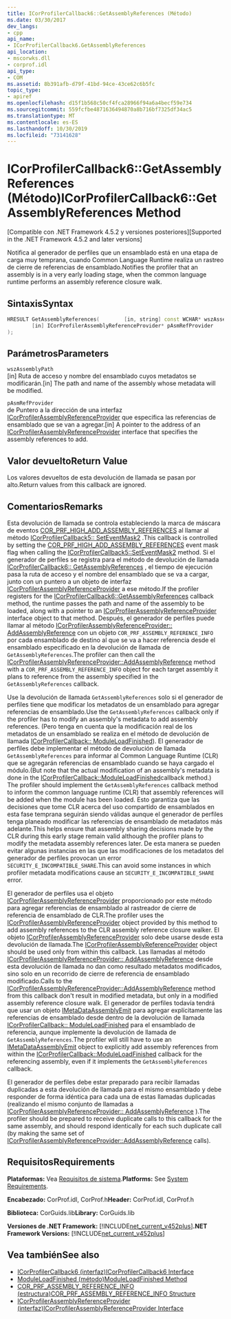 ```yaml
---
title: ICorProfilerCallback6::GetAssemblyReferences (Método)
ms.date: 03/30/2017
dev_langs:
- cpp
api_name:
- ICorProfilerCallback6.GetAssemblyReferences
api_location:
- mscorwks.dll
- corprof.idl
api_type:
- COM
ms.assetid: 8b391afb-d79f-41bd-94ce-43ce62c6b5fc
topic_type:
- apiref
ms.openlocfilehash: d15f1b568c50cf4fca28966f94a6a4becf59e734
ms.sourcegitcommit: 559fcfbe4871636494870a8b716bf7325df34ac5
ms.translationtype: MT
ms.contentlocale: es-ES
ms.lasthandoff: 10/30/2019
ms.locfileid: "73141628"
---
```

# <a name="icorprofilercallback6getassemblyreferences-method"></a><span data-ttu-id="70cd8-102">ICorProfilerCallback6::GetAssemblyReferences (Método)</span><span class="sxs-lookup"><span data-stu-id="70cd8-102">ICorProfilerCallback6::GetAssemblyReferences Method</span></span>
<span data-ttu-id="70cd8-103">[Compatible con .NET Framework 4.5.2 y versiones posteriores]</span><span class="sxs-lookup"><span data-stu-id="70cd8-103">[Supported in the .NET Framework 4.5.2 and later versions]</span></span>  
  
 <span data-ttu-id="70cd8-104">Notifica al generador de perfiles que un ensamblado está en una etapa de carga muy temprana, cuando Common Language Runtime realiza un rastreo de cierre de referencias de ensamblado.</span><span class="sxs-lookup"><span data-stu-id="70cd8-104">Notifies the profiler that an assembly is in a very early loading stage, when the common language runtime performs an assembly reference closure walk.</span></span>  
  
## <a name="syntax"></a><span data-ttu-id="70cd8-105">Sintaxis</span><span class="sxs-lookup"><span data-stu-id="70cd8-105">Syntax</span></span>  
  
```cpp
HRESULT GetAssemblyReferences(        [in, string] const WCHAR* wszAssemblyPath,  
        [in] ICorProfilerAssemblyReferenceProvider* pAsmRefProvider  
);  
```  
  
## <a name="parameters"></a><span data-ttu-id="70cd8-106">Parámetros</span><span class="sxs-lookup"><span data-stu-id="70cd8-106">Parameters</span></span>  
 `wszAssemblyPath`  
 <span data-ttu-id="70cd8-107">[in] Ruta de acceso y nombre del ensamblado cuyos metadatos se modificarán.</span><span class="sxs-lookup"><span data-stu-id="70cd8-107">[in] The path and name of the assembly whose metadata will be modified.</span></span>  
  
 `pAsmRefProvider`  
 <span data-ttu-id="70cd8-108">de Puntero a la dirección de una interfaz [ICorProfilerAssemblyReferenceProvider](../../../../docs/framework/unmanaged-api/profiling/icorprofilerassemblyreferenceprovider-interface.md) que especifica las referencias de ensamblado que se van a agregar.</span><span class="sxs-lookup"><span data-stu-id="70cd8-108">[in] A pointer to the address of an [ICorProfilerAssemblyReferenceProvider](../../../../docs/framework/unmanaged-api/profiling/icorprofilerassemblyreferenceprovider-interface.md) interface that specifies the assembly references to add.</span></span>  
  
## <a name="return-value"></a><span data-ttu-id="70cd8-109">Valor devuelto</span><span class="sxs-lookup"><span data-stu-id="70cd8-109">Return Value</span></span>  
 <span data-ttu-id="70cd8-110">Los valores devueltos de esta devolución de llamada se pasan por alto.</span><span class="sxs-lookup"><span data-stu-id="70cd8-110">Return values from this callback are ignored.</span></span>  
  
## <a name="remarks"></a><span data-ttu-id="70cd8-111">Comentarios</span><span class="sxs-lookup"><span data-stu-id="70cd8-111">Remarks</span></span>  
 <span data-ttu-id="70cd8-112">Esta devolución de llamada se controla estableciendo la marca de máscara de eventos [COR_PRF_HIGH_ADD_ASSEMBLY_REFERENCES](../../../../docs/framework/unmanaged-api/profiling/cor-prf-high-monitor-enumeration.md) al llamar al método [ICorProfilerCallback5:: SetEventMask2](../../../../docs/framework/unmanaged-api/profiling/icorprofilerinfo5-seteventmask2-method.md) .</span><span class="sxs-lookup"><span data-stu-id="70cd8-112">This callback is controlled by setting the [COR_PRF_HIGH_ADD_ASSEMBLY_REFERENCES](../../../../docs/framework/unmanaged-api/profiling/cor-prf-high-monitor-enumeration.md) event mask flag when calling the [ICorProfilerCallback5::SetEventMask2](../../../../docs/framework/unmanaged-api/profiling/icorprofilerinfo5-seteventmask2-method.md) method.</span></span> <span data-ttu-id="70cd8-113">Si el generador de perfiles se registra para el método de devolución de llamada [ICorProfilerCallback6:: GetAssemblyReferences](../../../../docs/framework/unmanaged-api/profiling/icorprofilercallback6-getassemblyreferences-method.md) , el tiempo de ejecución pasa la ruta de acceso y el nombre del ensamblado que se va a cargar, junto con un puntero a un objeto de interfaz [ICorProfilerAssemblyReferenceProvider](../../../../docs/framework/unmanaged-api/profiling/icorprofilerassemblyreferenceprovider-interface.md) a ese método.</span><span class="sxs-lookup"><span data-stu-id="70cd8-113">If the profiler registers for the [ICorProfilerCallback6::GetAssemblyReferences](../../../../docs/framework/unmanaged-api/profiling/icorprofilercallback6-getassemblyreferences-method.md) callback method, the runtime passes the path and name of the assembly to be loaded, along with a pointer to an [ICorProfilerAssemblyReferenceProvider](../../../../docs/framework/unmanaged-api/profiling/icorprofilerassemblyreferenceprovider-interface.md) interface object to that method.</span></span> <span data-ttu-id="70cd8-114">Después, el generador de perfiles puede llamar al método [ICorProfilerAssemblyReferenceProvider:: AddAssemblyReference](../../../../docs/framework/unmanaged-api/profiling/icorprofilerassemblyreferenceprovider-addassemblyreference-method.md) con un objeto `COR_PRF_ASSEMBLY_REFERENCE_INFO` por cada ensamblado de destino al que se va a hacer referencia desde el ensamblado especificado en la devolución de llamada de `GetAssemblyReferences`.</span><span class="sxs-lookup"><span data-stu-id="70cd8-114">The profiler can then call the [ICorProfilerAssemblyReferenceProvider::AddAssemblyReference](../../../../docs/framework/unmanaged-api/profiling/icorprofilerassemblyreferenceprovider-addassemblyreference-method.md) method with a `COR_PRF_ASSEMBLY_REFERENCE_INFO` object for each target assembly it plans to reference from the assembly specified in the `GetAssemblyReferences` callback.</span></span>  
  
 <span data-ttu-id="70cd8-115">Use la devolución de llamada `GetAssemblyReferences` solo si el generador de perfiles tiene que modificar los metadatos de un ensamblado para agregar referencias de ensamblado.</span><span class="sxs-lookup"><span data-stu-id="70cd8-115">Use the `GetAssemblyReferences` callback only if the profiler has to modify an assembly's metadata to add assembly references.</span></span> <span data-ttu-id="70cd8-116">(Pero tenga en cuenta que la modificación real de los metadatos de un ensamblado se realiza en el método de devolución de llamada [ICorProfilerCallback:: ModuleLoadFinished](../../../../docs/framework/unmanaged-api/profiling/icorprofilercallback-moduleloadfinished-method.md)). El generador de perfiles debe implementar el método de devolución de llamada `GetAssemblyReferences` para informar al Common Language Runtime (CLR) que se agregarán referencias de ensamblado cuando se haya cargado el módulo.</span><span class="sxs-lookup"><span data-stu-id="70cd8-116">(But note that the actual modification of an assembly's metadata is done in the [ICorProfilerCallback::ModuleLoadFinished](../../../../docs/framework/unmanaged-api/profiling/icorprofilercallback-moduleloadfinished-method.md)callback method.) The profiler should implement the `GetAssemblyReferences` callback method to inform the common language runtime (CLR) that assembly references will be added when the module has been loaded.</span></span>  <span data-ttu-id="70cd8-117">Esto garantiza que las decisiones que tome CLR acerca del uso compartido de ensamblados en esta fase temprana seguirán siendo válidas aunque el generador de perfiles tenga planeado modificar las referencias de ensamblado de metadatos más adelante.</span><span class="sxs-lookup"><span data-stu-id="70cd8-117">This helps ensure that assembly sharing decisions made by the CLR during this early stage remain valid although the profiler plans to modify the metadata assembly references later.</span></span>  <span data-ttu-id="70cd8-118">De esta manera se pueden evitar algunas instancias en las que las modificaciones de los metadatos del generador de perfiles provocan un error `SECURITY_E_INCOMPATIBLE_SHARE`.</span><span class="sxs-lookup"><span data-stu-id="70cd8-118">This can avoid some instances in which profiler metadata modifications cause an `SECURITY_E_INCOMPATIBLE_SHARE` error.</span></span>  
  
 <span data-ttu-id="70cd8-119">El generador de perfiles usa el objeto [ICorProfilerAssemblyReferenceProvider](../../../../docs/framework/unmanaged-api/profiling/icorprofilerassemblyreferenceprovider-interface.md) proporcionado por este método para agregar referencias de ensamblado al rastreador de cierre de referencia de ensamblado de CLR.</span><span class="sxs-lookup"><span data-stu-id="70cd8-119">The profiler uses the [ICorProfilerAssemblyReferenceProvider](../../../../docs/framework/unmanaged-api/profiling/icorprofilerassemblyreferenceprovider-interface.md) object provided by this method to add assembly references to the CLR assembly reference closure walker.</span></span>  <span data-ttu-id="70cd8-120">El objeto [ICorProfilerAssemblyReferenceProvider](../../../../docs/framework/unmanaged-api/profiling/icorprofilerassemblyreferenceprovider-interface.md) solo debe usarse desde esta devolución de llamada.</span><span class="sxs-lookup"><span data-stu-id="70cd8-120">The [ICorProfilerAssemblyReferenceProvider](../../../../docs/framework/unmanaged-api/profiling/icorprofilerassemblyreferenceprovider-interface.md) object should be used only from within this callback.</span></span> <span data-ttu-id="70cd8-121">Las llamadas al método [ICorProfilerAssemblyReferenceProvider:: AddAssemblyReference](../../../../docs/framework/unmanaged-api/profiling/icorprofilerassemblyreferenceprovider-addassemblyreference-method.md) desde esta devolución de llamada no dan como resultado metadatos modificados, sino solo en un recorrido de cierre de referencia de ensamblado modificado.</span><span class="sxs-lookup"><span data-stu-id="70cd8-121">Calls to the [ICorProfilerAssemblyReferenceProvider::AddAssemblyReference](../../../../docs/framework/unmanaged-api/profiling/icorprofilerassemblyreferenceprovider-addassemblyreference-method.md) method from this callback don't result in modified metadata, but only in a modified assembly reference closure walk.</span></span> <span data-ttu-id="70cd8-122">El generador de perfiles todavía tendrá que usar un objeto [IMetaDataAssemblyEmit](../../../../docs/framework/unmanaged-api/metadata/imetadataassemblyemit-interface.md) para agregar explícitamente las referencias de ensamblado desde dentro de la devolución de llamada [ICorProfilerCallback:: ModuleLoadFinished](../../../../docs/framework/unmanaged-api/profiling/icorprofilercallback-moduleloadfinished-method.md) para el ensamblado de referencia, aunque implemente la devolución de llamada de `GetAssemblyReferences`.</span><span class="sxs-lookup"><span data-stu-id="70cd8-122">The profiler will still have to use an [IMetaDataAssemblyEmit](../../../../docs/framework/unmanaged-api/metadata/imetadataassemblyemit-interface.md) object to explicitly add assembly references from within the [ICorProfilerCallback::ModuleLoadFinished](../../../../docs/framework/unmanaged-api/profiling/icorprofilercallback-moduleloadfinished-method.md) callback for the referencing assembly, even if it implements the `GetAssemblyReferences` callback.</span></span>  
  
 <span data-ttu-id="70cd8-123">El generador de perfiles debe estar preparado para recibir llamadas duplicadas a esta devolución de llamada para el mismo ensamblado y debe responder de forma idéntica para cada una de estas llamadas duplicadas (realizando el mismo conjunto de llamadas a [ICorProfilerAssemblyReferenceProvider:: AddAssemblyReference](../../../../docs/framework/unmanaged-api/profiling/icorprofilerassemblyreferenceprovider-addassemblyreference-method.md) ).</span><span class="sxs-lookup"><span data-stu-id="70cd8-123">The profiler should be prepared to receive duplicate calls to this callback for the same assembly, and should respond identically for each such duplicate call (by making the same set of [ICorProfilerAssemblyReferenceProvider::AddAssemblyReference](../../../../docs/framework/unmanaged-api/profiling/icorprofilerassemblyreferenceprovider-addassemblyreference-method.md) calls).</span></span>  
  
## <a name="requirements"></a><span data-ttu-id="70cd8-124">Requisitos</span><span class="sxs-lookup"><span data-stu-id="70cd8-124">Requirements</span></span>  
 <span data-ttu-id="70cd8-125">**Plataformas:** Vea [Requisitos de sistema](../../../../docs/framework/get-started/system-requirements.md).</span><span class="sxs-lookup"><span data-stu-id="70cd8-125">**Platforms:** See [System Requirements](../../../../docs/framework/get-started/system-requirements.md).</span></span>  
  
 <span data-ttu-id="70cd8-126">**Encabezado:** CorProf.idl, CorProf.h</span><span class="sxs-lookup"><span data-stu-id="70cd8-126">**Header:** CorProf.idl, CorProf.h</span></span>  
  
 <span data-ttu-id="70cd8-127">**Biblioteca:** CorGuids.lib</span><span class="sxs-lookup"><span data-stu-id="70cd8-127">**Library:** CorGuids.lib</span></span>  
  
 <span data-ttu-id="70cd8-128">**Versiones de .NET Framework:** [!INCLUDE[net_current_v452plus](../../../../includes/net-current-v452plus-md.md)]</span><span class="sxs-lookup"><span data-stu-id="70cd8-128">**.NET Framework Versions:** [!INCLUDE[net_current_v452plus](../../../../includes/net-current-v452plus-md.md)]</span></span>  
  
## <a name="see-also"></a><span data-ttu-id="70cd8-129">Vea también</span><span class="sxs-lookup"><span data-stu-id="70cd8-129">See also</span></span>

- [<span data-ttu-id="70cd8-130">ICorProfilerCallback6 (interfaz)</span><span class="sxs-lookup"><span data-stu-id="70cd8-130">ICorProfilerCallback6 Interface</span></span>](../../../../docs/framework/unmanaged-api/profiling/icorprofilercallback6-interface.md)
- [<span data-ttu-id="70cd8-131">ModuleLoadFinished (método)</span><span class="sxs-lookup"><span data-stu-id="70cd8-131">ModuleLoadFinished Method</span></span>](../../../../docs/framework/unmanaged-api/profiling/icorprofilercallback-moduleloadfinished-method.md)
- [<span data-ttu-id="70cd8-132">COR_PRF_ASSEMBLY_REFERENCE_INFO (estructura)</span><span class="sxs-lookup"><span data-stu-id="70cd8-132">COR_PRF_ASSEMBLY_REFERENCE_INFO Structure</span></span>](../../../../docs/framework/unmanaged-api/profiling/cor-prf-assembly-reference-info-structure.md)
- [<span data-ttu-id="70cd8-133">ICorProfilerAssemblyReferenceProvider (interfaz)</span><span class="sxs-lookup"><span data-stu-id="70cd8-133">ICorProfilerAssemblyReferenceProvider Interface</span></span>](../../../../docs/framework/unmanaged-api/profiling/icorprofilerassemblyreferenceprovider-interface.md)
